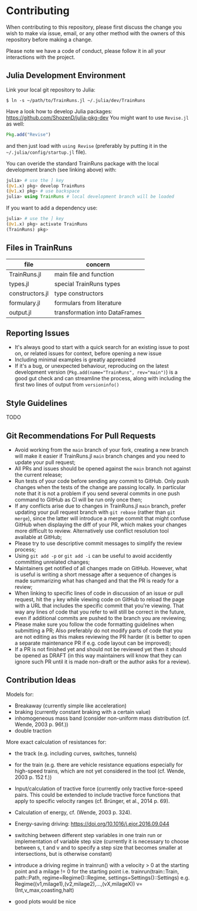 # Contributing

When contributing to this repository, please first discuss the change you wish to make via issue,
email, or any other method with the owners of this repository before making a change. 

Please note we have a code of conduct, please follow it in all your interactions with the project.

## Julia Development Environment

Link your local git repository to Julia:
```console
$ ln -s ~/path/to/TrainRuns.jl ~/.julia/dev/TrainRuns 
```

Have a look how to develop Julia packages: https://github.com/ShozenD/julia-pkg-dev
You might want to use `Revise.jl` as well:
```julia
Pkg.add("Revise")
```
and then just load with `using Revise` (preferably by putting it in the `~/.julia/config/startup.jl` file).

You can overide the standard TrainRuns package with the local development branch (see linking above) with:
```julia
julia> # use the ] key
(@v1.x) pkg> develop TrainRuns
(@v1.x) pkg> # use backspace
julia> using TrainRuns # local development branch will be loaded
```

If you want to add a dependency use:
```julia
julia> # use the ] key
(@v1.x) pkg> activate TrainRuns
(TrainRuns) pkg>
```

## Files in TrainRuns

| file            | concern                        |
| --------------- | ------------------------------ |
| TrainRuns.jl    | main file and function         |
| types.jl        | special TrainRuns types        |
| constructors.jl | type constructors              |
| formulary.jl    | formulars from literature      |
| output.jl       | transformation into DataFrames |

## Reporting Issues

* It's always good to start with a quick search for an existing issue to post on,
  or related issues for context, before opening a new issue
* Including minimal examples is greatly appreciated
* If it's a bug, or unexpected behaviour, reproducing on the latest development version
  (`Pkg.add(name="TrainRuns", rev="main")`) is a good gut check and can streamline the process,
  along with including the first two lines of output from `versioninfo()`

## Style Guidelines

TODO

## Git Recommendations For Pull Requests

* Avoid working from the `main` branch of your fork, creating a new branch will make it
  easier if TrainRuns.jl `main` branch changes and you need to update your pull request;
* All PRs and issues should be opened against the `main` branch not against the current release;
* Run tests of your code before sending any commit to GitHub. Only push changes when 
  the tests of the change are passing locally. In particular note that it is not a problem
  if you send several commits in one push command to GitHub as CI will be run only once then;
* If any conflicts arise due to changes in TrainRuns.jl `main` branch, prefer updating your pull
  request branch with `git rebase` (rather than `git merge`), since the latter will introduce a merge 
  commit that might confuse GitHub when displaying the diff of your PR, which makes your changes more 
  difficult to review. Alternatively use conflict resolution tool available at GitHub;
* Please try to use descriptive commit messages to simplify the review process;
* Using `git add -p` or `git add -i` can be useful to avoid accidently committing unrelated changes;
* Maintainers get notified of all changes made on GitHub. However, what is useful is writing a short
  message after a sequence of changes is made summarizing what has changed and that the PR is ready
  for a review;
* When linking to specific lines of code in discussion of an issue or pull request, hit the `y` key
  while viewing code on GitHub to reload the page with a URL that includes the specific commit that 
  you're viewing. That way any lines of code that you refer to will still be correct in the future, even 
  if additional commits are pushed to the branch you are reviewing;
* Please make sure you follow the code formatting guidelines when submitting a PR;
  Also preferably do not modify parts of code that you are not editing as this makes
  reviewing the PR harder (it is better to open a separate maintenance PR
  if e.g. code layout can be improved);
* If a PR is not finished yet and should not be reviewed yet then it should be opened as DRAFT 
  (in this way maintainers will know that they can ignore such PR until it is made non-draft or the author
  asks for a review).

## Contribution Ideas

Models for:
* Breakaway (currently simple like acceleration)
* braking (currently constant braking with a certain value)
* inhomogeneous mass band (consider non-uniform mass distribution (cf. Wende, 2003 p. 96f.))
* double traction

More exact calculation of resistances for:
* the track (e.g. including curves, switches, tunnels) 
* for the train (e.g. there are vehicle resistance equations especially for high-speed trains, which are not yet considered in the tool (cf. Wende, 2003 p. 152 f.))

* Input/calculation of tractive force (currently only tractive force-speed pairs. This could be extended to include tractive force functions that apply to specific velocity ranges (cf. Brünger, et al., 2014 p. 69).

* Calculation of energy, cf. (Wende, 2003 p. 324).
* Energy-saving driving: https://doi.org/10.1016/j.ejor.2016.09.044

* switching between different step variables in one train run or implementation of variable step size (currently it is necessary to choose between s, t and v and to specify a step size that becomes smaller at intersections, but is otherwise constant)

* introduce a driving regime in trainrun() with a velocity > 0 at the starting point and a milage != 0 for the starting point
  i.e. trainrun(train::Train, path::Path, regime=Regime()::Regime, settings=Settings()::Settings)
  e.g. Regime((v1,milage1),(v2,milage2),...,(vX,milageX)) v=(Int,v_max,coasting,halt)

* good plots would be nice
